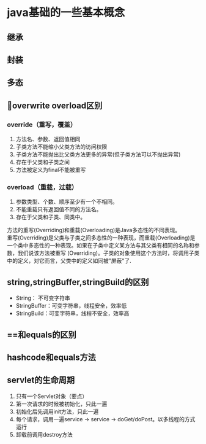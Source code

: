 # java基础的一些基本概念

## 继承
## 封装
## 多态
## overwrite overload区别
### override（重写，覆盖）
1. ​​方法名、参数、返回值相同
2. ​子类方法不能缩小父类方法的访问权限
3. 子类方法不能抛出比父类方法更多的异常(但子类方法可以不抛出异常)
4. 存在于父类和子类之间
5. ​方法被定义为final不能被重写

### overload（重载，过载）

1. ​​参数类型、个数、顺序至少有一个不相同。 
2. ​不能重载只有返回值不同的方法名。
3. 存在于父类和子类、同类中。

方法的重写(Overriding)和重载(Overloading)是Java多态性的不同表现。  
重写(Overriding)是父类与子类之间多态性的一种表现，而重载(Overloading)是一个类中多态性的一种表现。如果在子类中定义某方法与其父类有相同的名称和参数，我们说该方法被重写 (Overriding)。子类的对象使用这个方法时，将调用子类中的定义，对它而言，父类中的定义如同被"屏蔽"了.
## string,stringBuffer,stringBuild的区别
* String： 不可变字符串
* StringBuffer：可变字符串，线程安全，效率低
* StringBuild：可变字符串，线程不安全，效率高

## ==和equals的区别

## hashcode和equals方法

## servlet的生命周期
1. 只有一个Servlet对象（要点）
2. 第一次请求的时候被初始化，只此一遍
3. 初始化后先调用init方法，只此一遍
4. 每个请求，调用一遍service -> service -> doGet/doPost。以多线程的方式运行
5. 卸载前调用destroy方法
